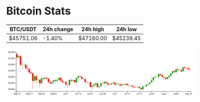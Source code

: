 # Bitcoin Stats

BTC/USDT|24h change|24h high|24h low|
|---|---|---|---|
|$45751.06|-1.40%|$47160.00|$45239.45|

<img src="./chart.svg">
